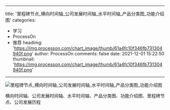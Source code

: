 
---
title: '里程碑节点_横向时间轴_公司发展时间轴_水平时间轴_产品分类图_功能介绍图'
categories: 
 - 学习
 - ProcessOn
 - 推荐
headimg: 'https://img.processon.com/chart_image/thumb/61a4fc10f346fb731304940f.png'
author: ProcessOn
comments: false
date: 2021-12-01 15:22:50
thumbnail: 'https://img.processon.com/chart_image/thumb/61a4fc10f346fb731304940f.png'
---

<div>   
<img class="thumb" alt="里程碑节点_横向时间轴_公司发展时间轴_水平时间轴_产品分类图_功能介绍图" src="https://img.processon.com/chart_image/thumb/61a4fc10f346fb731304940f.png" referrerpolicy="no-referrer">
<p>横向时间轴、公司发展时间轴、水平时间轴、产品分类图、功能介绍图、里程碑节点、公司发展历程</p>  
</div>
            